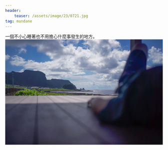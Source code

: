```yaml
---
header:
    teaser: /assets/image/23/0721.jpg
tag: mundane
---
```

一個不小心睡著也不用擔心什麼事發生的地方。
![](/assets/image/23/0721.jpg)
